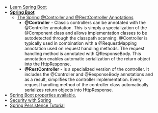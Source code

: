 - [Learn Spring Boot](https://www.baeldung.com/spring-boot)
- **[Spring Boot](https://www.baeldung.com/spring-boot-start)**
    - [The Spring @Controller and @RestController Annotations](https://www.baeldung.com/spring-controller-vs-restcontroller)
        - **@Controller** - Classic controllers can be annotated with the @Controller annotation. This is simply a specialization of the @Component class and allows implementation classes to be autodetected through the classpath scanning. @Controller is typically used in combination with a @RequestMapping annotation used on request handling methods. The request handling method is annotated with @ResponseBody. This annotation enables automatic serialization of the return object into the HttpResponse.
        - **@RestController** - is a specialized version of the controller. It includes the @Controller and @ResponseBody annotations and as a result, simplifies the controller implementation. Every request handling method of the controller class automatically serializes return objects into HttpResponse. 
- [Spring Boot properties available.](https://docs.spring.io/spring-boot/docs/current/reference/html/appendix-application-properties.html)
- [Security with Spring](https://www.baeldung.com/security-spring)
- [Spring Persistence Tutorial](https://www.baeldung.com/persistence-with-spring-series)
